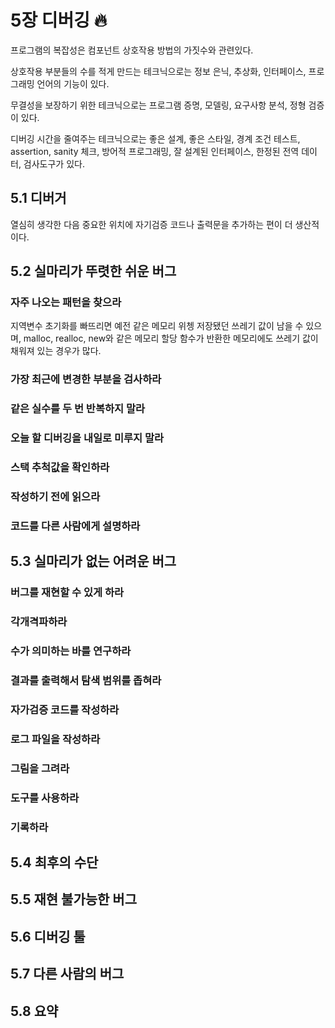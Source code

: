 # 5장 디버깅 :fire:

프로그램의 복잡성은 컴포넌트 상호작용 방법의 가짓수와 관련있다.

상호작용 부분들의 수를 적게 만드는 테크닉으로는 정보 은닉, 추상화, 인터페이스, 프로그래밍 언어의 기능이 있다.

무결성을 보장하기 위한 테크닉으로는 프로그램 증명, 모델링, 요구사항 분석, 정형 검증이 있다.

디버깅 시간을 줄여주는 테크닉으로는 좋은 설계, 좋은 스타일, 경계 조건 테스트, assertion, sanity 체크, 방어적 프로그래밍, 잘 설계된 인터페이스, 한정된 전역 데이터, 검사도구가 있다.

## 5.1 디버거

열심히 생각한 다음 중요한 위치에 자기검증 코드나 출력문을 추가하는 편이 더 생산적이다.

## 5.2 실마리가 뚜렷한 쉬운 버그

### 자주 나오는 패턴을 찾으라

지역변수 초기화를 빠뜨리면 예전 같은 메모리 위쳉 저장됐던 쓰레기 값이 남을 수 있으며, malloc, realloc, new와 같은 메모리 할당 함수가 반환한 메모리에도 쓰레기 값이 채워져 있는 경우가 많다.

### 가장 최근에 변경한 부분을 검사하라

### 같은 실수를 두 번 반복하지 말라

### 오늘 할 디버깅을 내일로 미루지 말라

### 스택 추척값을 확인하라

### 작성하기 전에 읽으라

### 코드를 다른 사람에게 설명하라

## 5.3 실마리가 없는 어려운 버그

### 버그를 재현할 수 있게 하라

### 각개격파하라

### 수가 의미하는 바를 연구하라

### 결과를 출력해서 탐색 범위를 좁혀라

### 자가검증 코드를 작성하라

### 로그 파일을 작성하라

### 그림을 그려라

### 도구를 사용하라

### 기록하라

## 5.4 최후의 수단

## 5.5 재현 불가능한 버그

## 5.6 디버깅 툴

## 5.7 다른 사람의 버그

## 5.8 요약
